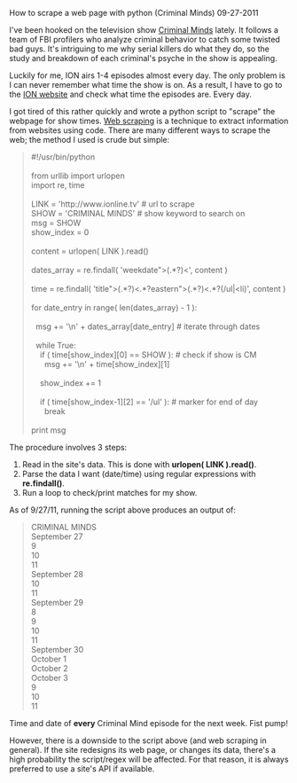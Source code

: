 How to scrape a web page with python (Criminal Minds)
09-27-2011    

I've been hooked on the television show [Criminal Minds](http://en.wikipedia.org/wiki/Criminal_Minds) lately. It follows a team of FBI profilers who analyze criminal behavior to catch some twisted bad guys. It's intriguing to me why serial killers do what they do, so the study and breakdown of each criminal's psyche in the show is appealing.

Luckily for me, ION airs 1-4 episodes almost every day. The only problem is I can never remember what time the show is on. As a result, I have to go to the [ION website](http://www.iontelevision.com/) and check what time the episodes are. Every day.

I got tired of this rather quickly and wrote a python script to "scrape" the webpage for show times. [Web scraping](http://en.wikipedia.org/wiki/Web_scraping) is a technique to extract information from websites using code. There are many different ways to scrape the web; the method I used is crude but simple:

<blockquote>
#!/usr/bin/python<br />
<br />
from urllib import urlopen<br />
import re, time<br />
<br />
LINK = 'http://www.ionline.tv'  # url to scrape<br />
SHOW = 'CRIMINAL MINDS'         # show keyword to search on<br />
msg = SHOW<br />
show_index = 0<br />
<br />
content = urlopen( LINK ).read()<br />
<br />
dates_array = re.findall( 'weekdate"&gt;(.*?)&lt;', content )<br />
<br />
time = re.findall( 'title"&gt;(.*?)&lt;.*?eastern"&gt;(.*?)&lt;.*?(/ul|&lt;li)', content )<br />
<br />
for date_entry in range( len(dates_array) - 1 ):<br />
<br />
&nbsp;&nbsp;msg += '\n' + dates_array[date_entry]      # iterate through dates<br />
<br />
&nbsp;&nbsp;while True:<br />
&nbsp;&nbsp;&nbsp;&nbsp;if ( time[show_index][0] == SHOW ):     # check if show is CM<br />
&nbsp;&nbsp;&nbsp;&nbsp;&nbsp;&nbsp;msg += '\n' + time[show_index][1]<br />
<br />
&nbsp;&nbsp;&nbsp;&nbsp;show_index += 1<br />
<br />
&nbsp;&nbsp;&nbsp;&nbsp;if ( time[show_index-1][2] == '/ul' ):  # marker for end of day<br />
&nbsp;&nbsp;&nbsp;&nbsp;&nbsp;&nbsp;break<br />
<br />
print msg
</blockquote>

The procedure involves 3 steps: 

1. Read in the site's data. This is done with **urlopen( LINK ).read()**.
2. Parse the data I want (date/time) using regular expressions with **re.findall()**.
3. Run a loop to check/print matches for my show.

As of 9/27/11, running the script above produces an output of:

<blockquote>
CRIMINAL MINDS<br />
September 27<br />
9<br />
10<br />
11<br />
September 28<br />
10<br />
11<br />
September 29<br />
8<br />
9<br />
10<br />
11<br />
September 30<br />
October 1<br />
October 2<br />
October 3<br />
9<br />
10<br />
11
</blockquote>

Time and date of **every** Criminal Mind episode for the next week. Fist pump!

However, there is a downside to the script above (and web scraping in general). If the site redesigns its web page, or changes its data, there's a high probability the script/regex will be affected. For that reason, it is always preferred to use a site's API if available.
